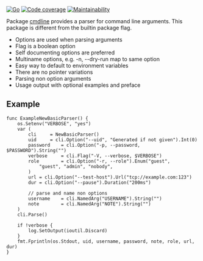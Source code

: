 <!-- Generated by doc_test.go, DO NOT EDIT -->

[![Go](https://github.com/gregoryv/cmdline/actions/workflows/go.yml/badge.svg)](https://github.com/gregoryv/cmdline/actions/workflows/go.yml)
[![Code coverage](https://codecov.io/gh/gregoryv/cmdline/branch/master/graph/badge.svg)](https://codecov.io/gh/gregoryv/cmdline)
[![Maintainability](https://api.codeclimate.com/v1/badges/d1e0ac639370f6fc982e/maintainability)](https://codeclimate.com/github/gregoryv/cmdline/maintainability)


Package [cmdline](https://pkg.go.dev/pkg/github.com/gregoryv/cmdline) provides a parser for command line arguments.
This package is different from the builtin package flag.
- Options are used when parsing arguments
- Flag is a boolean option
- Self documenting options are preferred
- Multiname options, e.g. -n, --dry-run map to same option
- Easy way to default to environment variables
- There are no pointer variations
- Parsing non option arguments
- Usage output with optional examples and preface

## Example

    func ExampleNewBasicParser() {
    	os.Setenv("VERBOSE", "yes")
    	var (
    		cli		= NewBasicParser()
    		uid		= cli.Option("--uid", "Generated if not given").Int(0)
    		password	= cli.Option("-p, --password, $PASSWORD").String("")
    		verbose		= cli.Flag("-V, --verbose, $VERBOSE")
    		role		= cli.Option("-r, --role").Enum("guest",
    			"guest", "admin", "nobody",
    		)
    		url	= cli.Option("--test-host").Url("tcp://example.com:123")
    		dur	= cli.Option("--pause").Duration("200ms")
    
    		// parse and name non options
    		username	= cli.NamedArg("USERNAME").String("")
    		note		= cli.NamedArg("NOTE").String("")
    	)
    	cli.Parse()
    
    	if !verbose {
    		log.SetOutput(ioutil.Discard)
    	}
    	fmt.Fprintln(os.Stdout, uid, username, password, note, role, url, dur)
    }

